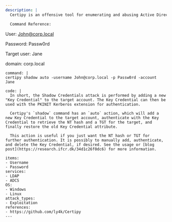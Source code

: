 ```yaml
---
description: |
  Certipy is an offensive tool for enumerating and abusing Active Directory Certificate Services (AD CS). The req command is useful for requesting, retrieving, and renewing certificates. Which is useful for exploiting serveral certifacte templating vulnerabilities like ESC1, ESC2, etc.

  Command Reference:
  ```
  User: John@corp.local

  Password: Passw0rd

  Target user: Jane

  domain: corp.local

  ```
command: |
  certipy shadow auto -username John@corp.local -p Passw0rd -account Jane

code: |
    In short, the Shadow Credentials attack is performed by adding a new "Key Credential" to the target account. The Key Credential can then be used with the PKINIT Kerberos extension for authentication.

    Certipy's `shadow` command has an `auto` action, which will add a new Key Credential to the target account, authenticate with the Key Credential to retrieve the NT hash and a TGT for the target, and finally restore the old Key Credential attribute.
    
    This action is useful if you just want the NT hash or TGT for further authentication. It is possibly to manually add, authenticate, and delete the Key Credential, if desired. See the usage or [blog post](https://research.ifcr.dk/34d1c26f0dc6) for more information.

items:
  - Username
  - Password
services:
  - LDAP
  - ADCS
OS:
  - Windows
  - Linux
attack_types:
  - Exploitation
references:
  - https://github.com/ly4k/Certipy
---
```










